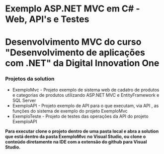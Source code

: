 # Exemplo ASP.NET MVC em C# - Web, API's e Testes
# Desenvolvimento MVC do curso "Desenvolvimento de aplicações com .NET" da Digital Innovation One

### Projetos da solution

* ExemploMvc - Projeto exemplo de sistema web de cadatro de produtos e categorias de produtos utilizando ASP.NET MVC e EntityFramework e SQL Server
* ExemploAPI - Projeto exemplo de API para o que executam, via API , as funções do sistema de exemplo do projeto ExemploMvc
* ExemploTeste - Projeto de testes das operações da API do projeto ExemploAPI

<b>Para executar clone o projeto dentro de uma pasta local e abra a solution que está dentro da pasta ExemploMvc no Visual Studio, 
ou clone o conteúdo diretamente na IDE com a extensão do github para Visual Studio.</b>


